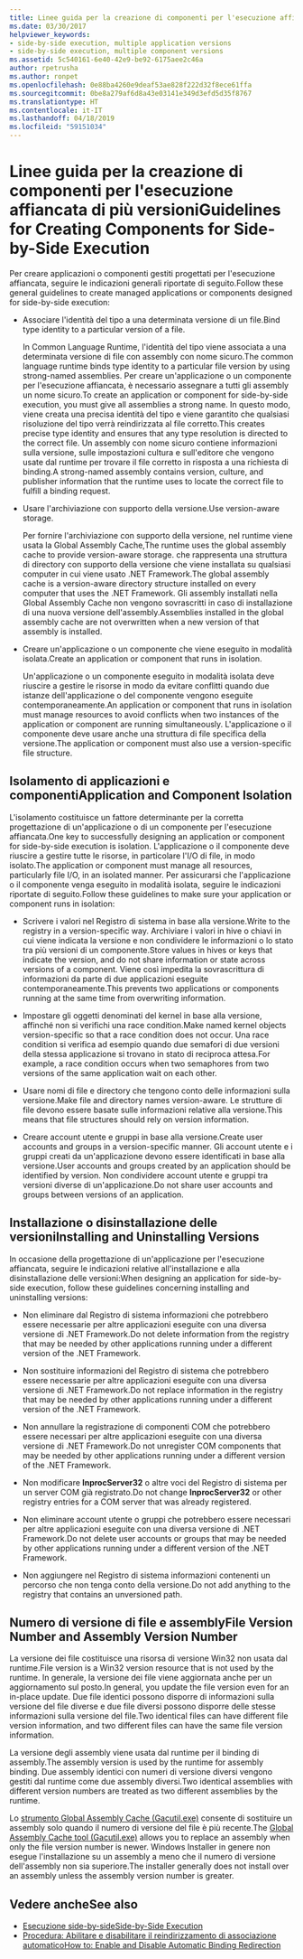 ```yaml
---
title: Linee guida per la creazione di componenti per l'esecuzione affiancata di più versioni
ms.date: 03/30/2017
helpviewer_keywords:
- side-by-side execution, multiple application versions
- side-by-side execution, multiple component versions
ms.assetid: 5c540161-6e40-42e9-be92-6175aee2c46a
author: rpetrusha
ms.author: ronpet
ms.openlocfilehash: 0e88ba4260e9deaf53ae828f222d32f8ece61ffa
ms.sourcegitcommit: 0be8a279af6d8a43e03141e349d3efd5d35f8767
ms.translationtype: HT
ms.contentlocale: it-IT
ms.lasthandoff: 04/18/2019
ms.locfileid: "59151034"
---
```

# <a name="guidelines-for-creating-components-for-side-by-side-execution"></a><span data-ttu-id="ebd4f-102">Linee guida per la creazione di componenti per l'esecuzione affiancata di più versioni</span><span class="sxs-lookup"><span data-stu-id="ebd4f-102">Guidelines for Creating Components for Side-by-Side Execution</span></span>
<span data-ttu-id="ebd4f-103">Per creare applicazioni o componenti gestiti progettati per l'esecuzione affiancata, seguire le indicazioni generali riportate di seguito.</span><span class="sxs-lookup"><span data-stu-id="ebd4f-103">Follow these general guidelines to create managed applications or components designed for side-by-side execution:</span></span>  
  
-   <span data-ttu-id="ebd4f-104">Associare l'identità del tipo a una determinata versione di un file.</span><span class="sxs-lookup"><span data-stu-id="ebd4f-104">Bind type identity to a particular version of a file.</span></span>  
  
     <span data-ttu-id="ebd4f-105">In Common Language Runtime, l'identità del tipo viene associata a una determinata versione di file con assembly con nome sicuro.</span><span class="sxs-lookup"><span data-stu-id="ebd4f-105">The common language runtime binds type identity to a particular file version by using strong-named assemblies.</span></span> <span data-ttu-id="ebd4f-106">Per creare un'applicazione o un componente per l'esecuzione affiancata, è necessario assegnare a tutti gli assembly un nome sicuro.</span><span class="sxs-lookup"><span data-stu-id="ebd4f-106">To create an application or component for side-by-side execution, you must give all assemblies a strong name.</span></span> <span data-ttu-id="ebd4f-107">In questo modo, viene creata una precisa identità del tipo e viene garantito che qualsiasi risoluzione del tipo verrà reindirizzata al file corretto.</span><span class="sxs-lookup"><span data-stu-id="ebd4f-107">This creates precise type identity and ensures that any type resolution is directed to the correct file.</span></span> <span data-ttu-id="ebd4f-108">Un assembly con nome sicuro contiene informazioni sulla versione, sulle impostazioni cultura e sull'editore che vengono usate dal runtime per trovare il file corretto in risposta a una richiesta di binding.</span><span class="sxs-lookup"><span data-stu-id="ebd4f-108">A strong-named assembly contains version, culture, and publisher information that the runtime uses to locate the correct file to fulfill a binding request.</span></span>  
  
-   <span data-ttu-id="ebd4f-109">Usare l'archiviazione con supporto della versione.</span><span class="sxs-lookup"><span data-stu-id="ebd4f-109">Use version-aware storage.</span></span>  
  
     <span data-ttu-id="ebd4f-110">Per fornire l'archiviazione con supporto della versione, nel runtime viene usata la Global Assembly Cache,</span><span class="sxs-lookup"><span data-stu-id="ebd4f-110">The runtime uses the global assembly cache to provide version-aware storage.</span></span> <span data-ttu-id="ebd4f-111">che rappresenta una struttura di directory con supporto della versione che viene installata su qualsiasi computer in cui viene usato .NET Framework.</span><span class="sxs-lookup"><span data-stu-id="ebd4f-111">The global assembly cache is a version-aware directory structure installed on every computer that uses the .NET Framework.</span></span> <span data-ttu-id="ebd4f-112">Gli assembly installati nella Global Assembly Cache non vengono sovrascritti in caso di installazione di una nuova versione dell'assembly.</span><span class="sxs-lookup"><span data-stu-id="ebd4f-112">Assemblies installed in the global assembly cache are not overwritten when a new version of that assembly is installed.</span></span>  
  
-   <span data-ttu-id="ebd4f-113">Creare un'applicazione o un componente che viene eseguito in modalità isolata.</span><span class="sxs-lookup"><span data-stu-id="ebd4f-113">Create an application or component that runs in isolation.</span></span>  
  
     <span data-ttu-id="ebd4f-114">Un'applicazione o un componente eseguito in modalità isolata deve riuscire a gestire le risorse in modo da evitare conflitti quando due istanze dell'applicazione o del componente vengono eseguite contemporaneamente.</span><span class="sxs-lookup"><span data-stu-id="ebd4f-114">An application or component that runs in isolation must manage resources to avoid conflicts when two instances of the application or component are running simultaneously.</span></span> <span data-ttu-id="ebd4f-115">L'applicazione o il componente deve usare anche una struttura di file specifica della versione.</span><span class="sxs-lookup"><span data-stu-id="ebd4f-115">The application or component must also use a version-specific file structure.</span></span>  
  
## <a name="application-and-component-isolation"></a><span data-ttu-id="ebd4f-116">Isolamento di applicazioni e componenti</span><span class="sxs-lookup"><span data-stu-id="ebd4f-116">Application and Component Isolation</span></span>  
 <span data-ttu-id="ebd4f-117">L'isolamento costituisce un fattore determinante per la corretta progettazione di un'applicazione o di un componente per l'esecuzione affiancata.</span><span class="sxs-lookup"><span data-stu-id="ebd4f-117">One key to successfully designing an application or component for side-by-side execution is isolation.</span></span> <span data-ttu-id="ebd4f-118">L'applicazione o il componente deve riuscire a gestire tutte le risorse, in particolare l'I/O di file, in modo isolato.</span><span class="sxs-lookup"><span data-stu-id="ebd4f-118">The application or component must manage all resources, particularly file I/O, in an isolated manner.</span></span> <span data-ttu-id="ebd4f-119">Per assicurarsi che l'applicazione o il componente venga eseguito in modalità isolata, seguire le indicazioni riportate di seguito.</span><span class="sxs-lookup"><span data-stu-id="ebd4f-119">Follow these guidelines to make sure your application or component runs in isolation:</span></span>  
  
-   <span data-ttu-id="ebd4f-120">Scrivere i valori nel Registro di sistema in base alla versione.</span><span class="sxs-lookup"><span data-stu-id="ebd4f-120">Write to the registry in a version-specific way.</span></span> <span data-ttu-id="ebd4f-121">Archiviare i valori in hive o chiavi in cui viene indicata la versione e non condividere le informazioni o lo stato tra più versioni di un componente.</span><span class="sxs-lookup"><span data-stu-id="ebd4f-121">Store values in hives or keys that indicate the version, and do not share information or state across versions of a component.</span></span> <span data-ttu-id="ebd4f-122">Viene così impedita la sovrascrittura di informazioni da parte di due applicazioni eseguite contemporaneamente.</span><span class="sxs-lookup"><span data-stu-id="ebd4f-122">This prevents two applications or components running at the same time from overwriting information.</span></span>  
  
-   <span data-ttu-id="ebd4f-123">Impostare gli oggetti denominati del kernel in base alla versione, affinché non si verifichi una race condition.</span><span class="sxs-lookup"><span data-stu-id="ebd4f-123">Make named kernel objects version-specific so that a race condition does not occur.</span></span> <span data-ttu-id="ebd4f-124">Una race condition si verifica ad esempio quando due semafori di due versioni della stessa applicazione si trovano in stato di reciproca attesa.</span><span class="sxs-lookup"><span data-stu-id="ebd4f-124">For example, a race condition occurs when two semaphores from two versions of the same application wait on each other.</span></span>  
  
-   <span data-ttu-id="ebd4f-125">Usare nomi di file e directory che tengono conto delle informazioni sulla versione.</span><span class="sxs-lookup"><span data-stu-id="ebd4f-125">Make file and directory names version-aware.</span></span> <span data-ttu-id="ebd4f-126">Le strutture di file devono essere basate sulle informazioni relative alla versione.</span><span class="sxs-lookup"><span data-stu-id="ebd4f-126">This means that file structures should rely on version information.</span></span>  
  
-   <span data-ttu-id="ebd4f-127">Creare account utente e gruppi in base alla versione.</span><span class="sxs-lookup"><span data-stu-id="ebd4f-127">Create user accounts and groups in a version-specific manner.</span></span> <span data-ttu-id="ebd4f-128">Gli account utente e i gruppi creati da un'applicazione devono essere identificati in base alla versione.</span><span class="sxs-lookup"><span data-stu-id="ebd4f-128">User accounts and groups created by an application should be identified by version.</span></span> <span data-ttu-id="ebd4f-129">Non condividere account utente e gruppi tra versioni diverse di un'applicazione.</span><span class="sxs-lookup"><span data-stu-id="ebd4f-129">Do not share user accounts and groups between versions of an application.</span></span>  
  
## <a name="installing-and-uninstalling-versions"></a><span data-ttu-id="ebd4f-130">Installazione o disinstallazione delle versioni</span><span class="sxs-lookup"><span data-stu-id="ebd4f-130">Installing and Uninstalling Versions</span></span>  
 <span data-ttu-id="ebd4f-131">In occasione della progettazione di un'applicazione per l'esecuzione affiancata, seguire le indicazioni relative all'installazione e alla disinstallazione delle versioni:</span><span class="sxs-lookup"><span data-stu-id="ebd4f-131">When designing an application for side-by-side execution, follow these guidelines concerning installing and uninstalling versions:</span></span>  
  
-   <span data-ttu-id="ebd4f-132">Non eliminare dal Registro di sistema informazioni che potrebbero essere necessarie per altre applicazioni eseguite con una diversa versione di .NET Framework.</span><span class="sxs-lookup"><span data-stu-id="ebd4f-132">Do not delete information from the registry that may be needed by other applications running under a different version of the .NET Framework.</span></span>  
  
-   <span data-ttu-id="ebd4f-133">Non sostituire informazioni del Registro di sistema che potrebbero essere necessarie per altre applicazioni eseguite con una diversa versione di .NET Framework.</span><span class="sxs-lookup"><span data-stu-id="ebd4f-133">Do not replace information in the registry that may be needed by other applications running under a different version of the .NET Framework.</span></span>  
  
-   <span data-ttu-id="ebd4f-134">Non annullare la registrazione di componenti COM che potrebbero essere necessari per altre applicazioni eseguite con una diversa versione di .NET Framework.</span><span class="sxs-lookup"><span data-stu-id="ebd4f-134">Do not unregister COM components that may be needed by other applications running under a different version of the .NET Framework.</span></span>  
  
-   <span data-ttu-id="ebd4f-135">Non modificare **InprocServer32** o altre voci del Registro di sistema per un server COM già registrato.</span><span class="sxs-lookup"><span data-stu-id="ebd4f-135">Do not change **InprocServer32** or other registry entries for a COM server that was already registered.</span></span>  
  
-   <span data-ttu-id="ebd4f-136">Non eliminare account utente o gruppi che potrebbero essere necessari per altre applicazioni eseguite con una diversa versione di .NET Framework.</span><span class="sxs-lookup"><span data-stu-id="ebd4f-136">Do not delete user accounts or groups that may be needed by other applications running under a different version of the .NET Framework.</span></span>  
  
-   <span data-ttu-id="ebd4f-137">Non aggiungere nel Registro di sistema informazioni contenenti un percorso che non tenga conto della versione.</span><span class="sxs-lookup"><span data-stu-id="ebd4f-137">Do not add anything to the registry that contains an unversioned path.</span></span>  
  
## <a name="file-version-number-and-assembly-version-number"></a><span data-ttu-id="ebd4f-138">Numero di versione di file e assembly</span><span class="sxs-lookup"><span data-stu-id="ebd4f-138">File Version Number and Assembly Version Number</span></span>  
 <span data-ttu-id="ebd4f-139">La versione dei file costituisce una risorsa di versione Win32 non usata dal runtime.</span><span class="sxs-lookup"><span data-stu-id="ebd4f-139">File version is a Win32 version resource that is not used by the runtime.</span></span> <span data-ttu-id="ebd4f-140">In generale, la versione dei file viene aggiornata anche per un aggiornamento sul posto.</span><span class="sxs-lookup"><span data-stu-id="ebd4f-140">In general, you update the file version even for an in-place update.</span></span> <span data-ttu-id="ebd4f-141">Due file identici possono disporre di informazioni sulla versione del file diverse e due file diversi possono disporre delle stesse informazioni sulla versione del file.</span><span class="sxs-lookup"><span data-stu-id="ebd4f-141">Two identical files can have different file version information, and two different files can have the same file version information.</span></span>  
  
 <span data-ttu-id="ebd4f-142">La versione degli assembly viene usata dal runtime per il binding di assembly.</span><span class="sxs-lookup"><span data-stu-id="ebd4f-142">The assembly version is used by the runtime for assembly binding.</span></span> <span data-ttu-id="ebd4f-143">Due assembly identici con numeri di versione diversi vengono gestiti dal runtime come due assembly diversi.</span><span class="sxs-lookup"><span data-stu-id="ebd4f-143">Two identical assemblies with different version numbers are treated as two different assemblies by the runtime.</span></span>  
  
 <span data-ttu-id="ebd4f-144">Lo [strumento Global Assembly Cache (Gacutil.exe)](../../../docs/framework/tools/gacutil-exe-gac-tool.md) consente di sostituire un assembly solo quando il numero di versione del file è più recente.</span><span class="sxs-lookup"><span data-stu-id="ebd4f-144">The [Global Assembly Cache tool (Gacutil.exe)](../../../docs/framework/tools/gacutil-exe-gac-tool.md) allows you to replace an assembly when only the file version number is newer.</span></span> <span data-ttu-id="ebd4f-145">Windows Installer in genere non esegue l'installazione su un assembly a meno che il numero di versione dell'assembly non sia superiore.</span><span class="sxs-lookup"><span data-stu-id="ebd4f-145">The installer generally does not install over an assembly unless the assembly version number is greater.</span></span>  
  
## <a name="see-also"></a><span data-ttu-id="ebd4f-146">Vedere anche</span><span class="sxs-lookup"><span data-stu-id="ebd4f-146">See also</span></span>

- [<span data-ttu-id="ebd4f-147">Esecuzione side-by-side</span><span class="sxs-lookup"><span data-stu-id="ebd4f-147">Side-by-Side Execution</span></span>](../../../docs/framework/deployment/side-by-side-execution.md)
- [<span data-ttu-id="ebd4f-148">Procedura: Abilitare e disabilitare il reindirizzamento di associazione automatico</span><span class="sxs-lookup"><span data-stu-id="ebd4f-148">How to: Enable and Disable Automatic Binding Redirection</span></span>](../../../docs/framework/configure-apps/how-to-enable-and-disable-automatic-binding-redirection.md)
